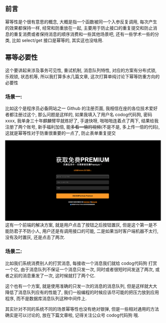 ## 前言

幂等性是个很有意思的概念, 大概是指一个函数被同一个入参反复调用, 每次产生的效果都保持一样, 经常和防重放在一起, 主要用于防止接口的重复提交和防止消息的重复消费或者保持消息的顺序消费和一些其他场景吧, 还有一些学术一些的分类, 比如 select/get 接口是幂等的, 其实这也没啥用.

## 幂等必要性

这个要讲起来涉及事务可见性, 重试机制, 消息队列特性, 对应的方案有分布式锁, 乐观锁, 状态机等, 所以我打算多水几篇文章, 这次打算单纯讨论下幂等防重方向的必要性

### 场景一:

比如这个是程序员必备网站之一 Github 的注册页面, 我相信在座的各位技术爱好者都注册过这个, 那么问题是这样的, 如果我填入了用户名 codog代码狗, 密码 xxxx, 我单身三十年麒麟臂早就练好了, 手速快呀, 啪啪啪连着点了两下, 结果给我注册了两个账号, 新手福利加倍, 能~~多看一倍的视频~~\(不是不是, 多上传一倍的代码\), 这就是幂等性对于防重很重要的一点了, 防止表单重复提交

![](/assets/2020011601.png)这有一个前端的解决方案, 就是用户点击了按钮之后按钮置灰, 但是这个第一是不能防君子不防小人, 用户还是有调用接口的可能, 二是如果当时客户端机器不太行, 没有及时置灰, 还是点击了两次.

### 场景二:

比如我们系统消费别人的打赏消息, 每接收一个消息我们就给 codog代码狗 打赏一个亿, 由于消息队列不保证一个消息只发一次, 同时或者很短时间发送了两次, 或者之前的消息重发了一次, 这时候就打了两个亿.

这个也有一个方案, 就是使用准确的只发一次的消息的消息队列, 但是这样就大大降低了消息队列应有的性能了, 我们一般编程的时候应该尽可能的把压力放到应用程序, 而不是数据库消息队列这种中间件上.

其实针对不同的系统不同的场景幂等性也没有绝对银弹, 但是一些相对通用的方法确实是可以讨论的, 放在下篇文章啦, 记得关注公众号 codog代码狗 哦.

